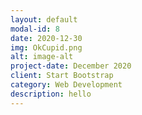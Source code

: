 ```yaml
---
layout: default
modal-id: 8
date: 2020-12-30
img: OkCupid.png
alt: image-alt
project-date: December 2020
client: Start Bootstrap
category: Web Development
description: hello
---
```

